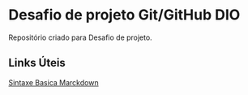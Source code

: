 # Desafio de projeto Git/GitHub DIO
Repositório criado para Desafio de projeto.

## Links Úteis
[Sintaxe Basica Marckdown](https://www.markdownguide.org/basic-syntax/)
